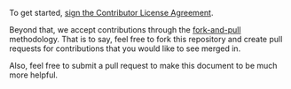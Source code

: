 To get started, [sign the Contributor License Agreement](https://cla-assistant.io/NetLogo/Galapagos).

Beyond that, we accept contributions through the [fork-and-pull](https://help.github.com/articles/using-pull-requests/#fork--pull) methodology.  That is to say, feel free to fork this repository and create pull requests for contributions that you would like to see merged in.

Also, feel free to submit a pull request to make this document to be much more helpful.
